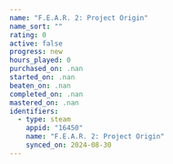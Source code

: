```yaml
---
name: "F.E.A.R. 2: Project Origin"
name_sort: ""
rating: 0
active: false
progress: new
hours_played: 0
purchased_on: .nan
started_on: .nan
beaten_on: .nan
completed_on: .nan
mastered_on: .nan
identifiers:
  - type: steam
    appid: "16450"
    name: "F.E.A.R. 2: Project Origin"
    synced_on: 2024-08-30
---
```

